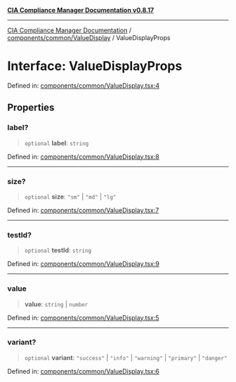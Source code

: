 [**CIA Compliance Manager Documentation v0.8.17**](../../../../README.md)

***

[CIA Compliance Manager Documentation](../../../../modules.md) / [components/common/ValueDisplay](../README.md) / ValueDisplayProps

# Interface: ValueDisplayProps

Defined in: [components/common/ValueDisplay.tsx:4](https://github.com/Hack23/cia-compliance-manager/blob/6a2219920f4c187f7eafa3e355e36b35c9c19248/src/components/common/ValueDisplay.tsx#L4)

## Properties

### label?

> `optional` **label**: `string`

Defined in: [components/common/ValueDisplay.tsx:8](https://github.com/Hack23/cia-compliance-manager/blob/6a2219920f4c187f7eafa3e355e36b35c9c19248/src/components/common/ValueDisplay.tsx#L8)

***

### size?

> `optional` **size**: `"sm"` \| `"md"` \| `"lg"`

Defined in: [components/common/ValueDisplay.tsx:7](https://github.com/Hack23/cia-compliance-manager/blob/6a2219920f4c187f7eafa3e355e36b35c9c19248/src/components/common/ValueDisplay.tsx#L7)

***

### testId?

> `optional` **testId**: `string`

Defined in: [components/common/ValueDisplay.tsx:9](https://github.com/Hack23/cia-compliance-manager/blob/6a2219920f4c187f7eafa3e355e36b35c9c19248/src/components/common/ValueDisplay.tsx#L9)

***

### value

> **value**: `string` \| `number`

Defined in: [components/common/ValueDisplay.tsx:5](https://github.com/Hack23/cia-compliance-manager/blob/6a2219920f4c187f7eafa3e355e36b35c9c19248/src/components/common/ValueDisplay.tsx#L5)

***

### variant?

> `optional` **variant**: `"success"` \| `"info"` \| `"warning"` \| `"primary"` \| `"danger"`

Defined in: [components/common/ValueDisplay.tsx:6](https://github.com/Hack23/cia-compliance-manager/blob/6a2219920f4c187f7eafa3e355e36b35c9c19248/src/components/common/ValueDisplay.tsx#L6)
